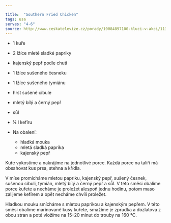 ```yaml
---

title:  "Southern Fried Chicken"
tags: usa
serves: "4-6"
source: http://www.ceskatelevize.cz/porady/10084897100-kluci-v-akci/1137-recepty/1191-jizanske-smazene-kure/
---
```

* 1 kuře
* 2 lžíce mleté sladké papriky
* kajenský pepř podle chuti
* 1 lžíce sušeného česneku
* 1 lžíce sušeného tymiánu
* hrst sušené cibule
* mletý bílý a černý pepř
* sůl
* ¼ l kefíru

* Na obalení:
  * hladká mouka
  * mletá sladká paprika
  * kajenský pepř

Kuře vykostíme a nakrájíme na jednotlivé porce. Každá porce na talíři má obsahovat kus prsa, stehna a křídla.

V míse promícháme mletou papriku, kajenský pepř, sušený česnek, sušenou cibuli, tymián, mletý bílý a černý pepř a sůl. V této směsi obalíme porce kuřete a necháme je proležet alespoň jednu hodinu, potom maso zalijeme kefírem a opět necháme chvíli proležet.

Hladkou mouku smícháme s mletou paprikou a kajenským pepřem. V této směsi obalíme marinované kusy kuřete, smažíme je zprudka a dozlatova z obou stran a poté vložíme na 15–20 minut do trouby na 160 °C.
